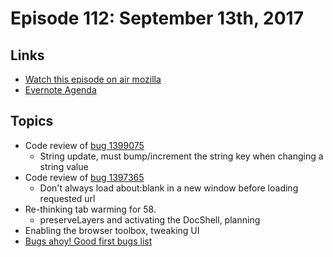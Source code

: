 # Episode 112: September 13th, 2017

## Links
* [Watch this episode on air mozilla](https://air.mozilla.org/the-joy-of-coding-episode-112/)
* [Evernote Agenda](https://www.evernote.com/l/AbLxzfDA-kRA7Z_QhBnzPA3d9UUHzPTtQ7w)

## Topics
* Code review of [bug 1399075](https://bugzilla.mozilla.org/show_bug.cgi?id=1399075)
  * String update, must bump/increment the string key when changing a string value
* Code review of [bug 1397365](https://bugzilla.mozilla.org/show_bug.cgi?id=1397365)
  * Don't always load about:blank in a new window before loading requested url
* Re-thinking tab warming for 58.
  * preserveLayers and activating the DocShell, planning
* Enabling the browser toolbox, tweaking UI
* [Bugs ahoy! Good first bugs list](https://www.joshmatthews.net/bugsahoy/)


